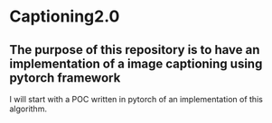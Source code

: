 # Captioning2.0
## The purpose of this repository is to have an implementation of a image captioning using pytorch framework


I will start with a POC written in pytorch of an implementation of this algorithm. 

